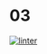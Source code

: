 # 03
[![linter](https://github.com/Steven-Pan-1234/03/workflows/linter/badge.svg)](https://github.com/marketplace/actions/super-linter)        
